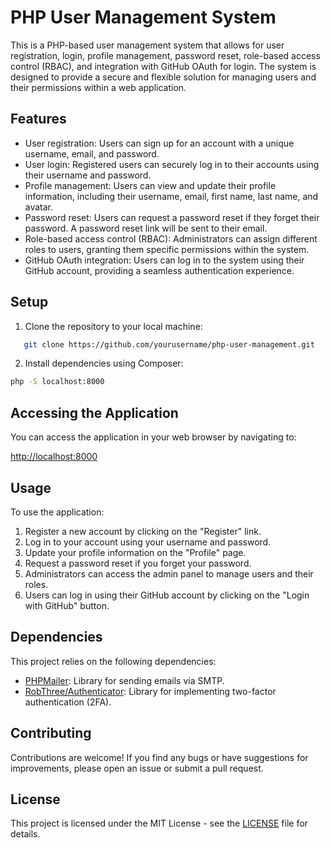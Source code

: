 # PHP User Management System

This is a PHP-based user management system that allows for user registration, login, profile management, password reset, role-based access control (RBAC), and integration with GitHub OAuth for login. The system is designed to provide a secure and flexible solution for managing users and their permissions within a web application.

## Features

- User registration: Users can sign up for an account with a unique username, email, and password.
- User login: Registered users can securely log in to their accounts using their username and password.
- Profile management: Users can view and update their profile information, including their username, email, first name, last name, and avatar.
- Password reset: Users can request a password reset if they forget their password. A password reset link will be sent to their email.
- Role-based access control (RBAC): Administrators can assign different roles to users, granting them specific permissions within the system.
- GitHub OAuth integration: Users can log in to the system using their GitHub account, providing a seamless authentication experience.

## Setup

1. Clone the repository to your local machine:

```bash
   git clone https://github.com/yourusername/php-user-management.git
```

2. Install dependencies using Composer:

```bash
php -S localhost:8000
```

## Accessing the Application

You can access the application in your web browser by navigating to:

[http://localhost:8000](http://localhost:8000)

## Usage

To use the application:

1. Register a new account by clicking on the "Register" link.
2. Log in to your account using your username and password.
3. Update your profile information on the "Profile" page.
4. Request a password reset if you forget your password.
5. Administrators can access the admin panel to manage users and their roles.
6. Users can log in using their GitHub account by clicking on the "Login with GitHub" button.

## Dependencies

This project relies on the following dependencies:

- [PHPMailer](https://github.com/PHPMailer/PHPMailer): Library for sending emails via SMTP.
- [RobThree/Authenticator](https://github.com/RobThree/TwoFactorAuth): Library for implementing two-factor authentication (2FA).

## Contributing

Contributions are welcome! If you find any bugs or have suggestions for improvements, please open an issue or submit a pull request.

## License

This project is licensed under the MIT License - see the [LICENSE](LICENSE) file for details.
